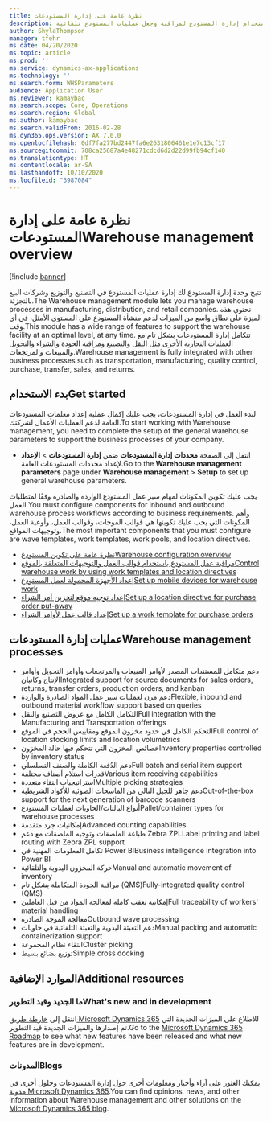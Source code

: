 ```yaml
---
title: نظرة عامة على إدارة المستودعات
description: استخدام إدارة المستودع لمراقبة وجعل عمليات المستودع تلقائية.
author: ShylaThompson
manager: tfehr
ms.date: 04/20/2020
ms.topic: article
ms.prod: ''
ms.service: dynamics-ax-applications
ms.technology: ''
ms.search.form: WHSParameters
audience: Application User
ms.reviewer: kamaybac
ms.search.scope: Core, Operations
ms.search.region: Global
ms.author: kamaybac
ms.search.validFrom: 2016-02-28
ms.dyn365.ops.version: AX 7.0.0
ms.openlocfilehash: 0df7fa277bd2447fa6e2631806461e1e7c13cf17
ms.sourcegitcommit: 708ca25687a4e48271cdcd6d2d22d99fb94cf140
ms.translationtype: HT
ms.contentlocale: ar-SA
ms.lasthandoff: 10/10/2020
ms.locfileid: "3987084"
---
```

# <a name="warehouse-management-overview"></a><span data-ttu-id="89032-103">نظرة عامة على إدارة المستودعات</span><span class="sxs-lookup"><span data-stu-id="89032-103">Warehouse management overview</span></span>

[!include [banner](../includes/banner.md)]

<span data-ttu-id="89032-104">تتيح وحدة إدارة المستودع لك إدارة عمليات المستودع في التصنيع والتوزيع وشركات البيع بالتجزئة.</span><span class="sxs-lookup"><span data-stu-id="89032-104">The Warehouse management module lets you manage warehouse processes in manufacturing, distribution, and retail companies.</span></span> <span data-ttu-id="89032-105">تحتوي هذه الميزة على نطاق واسع من الميزات لدعم منشأة المستودع على المستوى الأمثل، في أي وقت.</span><span class="sxs-lookup"><span data-stu-id="89032-105">This module has a wide range of features to support the warehouse facility at an optimal level, at any time.</span></span> <span data-ttu-id="89032-106">تتكامل إدارة المستودعات بشكل تام مع العمليات التجارية الأخرى مثل النقل والتصنيع ومراقبة الجودة والشراء والتحويل والمبيعات والمرتجعات.</span><span class="sxs-lookup"><span data-stu-id="89032-106">Warehouse management is fully integrated with other business processes such as transportation, manufacturing, quality control, purchase, transfer, sales, and returns.</span></span>

## <a name="get-started"></a><span data-ttu-id="89032-107">بدء الاستخدام</span><span class="sxs-lookup"><span data-stu-id="89032-107">Get started</span></span>
<span data-ttu-id="89032-108">لبدء العمل في إدارة المستودعات، يجب عليك إكمال عملية إعداد معلمات المستودعات العامة لدعم العمليات الأعمال لشركتك.</span><span class="sxs-lookup"><span data-stu-id="89032-108">To start working with Warehouse management, you need to complete the setup of the general warehouse parameters to support the business processes of your company.</span></span>

- <span data-ttu-id="89032-109">انتقل إلى الصفحة **محددات إدارة المستودعات** ضمن **إدارة المستودعات** > **الإعداد** لإعداد محددات المستودعات العامة.</span><span class="sxs-lookup"><span data-stu-id="89032-109">Go to the **Warehouse management parameters** page under **Warehouse management** > **Setup** to set up general warehouse parameters.</span></span>

<span data-ttu-id="89032-110">يجب عليك تكوين المكونات لمهام سير عمل المستودع الواردة والصادرة وفقًا لمتطلبات العمل.</span><span class="sxs-lookup"><span data-stu-id="89032-110">You must configure components for inbound and outbound warehouse process workflows according to business requirements.</span></span> <span data-ttu-id="89032-111">وأهم المكونات التي يجب عليك تكوينها هي قوالب الموجات، وقوالب العمل، وأوعية العمل، وتوجيهات المواقع.</span><span class="sxs-lookup"><span data-stu-id="89032-111">The most important components that you must configure are wave templates, work templates, work pools, and location directives.</span></span>

- [<span data-ttu-id="89032-112">نظرة عامة على تكوين المستودع</span><span class="sxs-lookup"><span data-stu-id="89032-112">Warehouse configuration overview</span></span>](warehouse-configuration.md)
- [<span data-ttu-id="89032-113">مراقبة عمل المستودع باستخدام قوالب العمل والتوجيهات المتعلقة بالموقع</span><span class="sxs-lookup"><span data-stu-id="89032-113">Control warehouse work by using work templates and location directives</span></span>](control-warehouse-location-directives.md)
- [<span data-ttu-id="89032-114">إعداد الأجهزة المحمولة لعمل المستودع</span><span class="sxs-lookup"><span data-stu-id="89032-114">Set up mobile devices for warehouse work</span></span>](configure-mobile-devices-warehouse.md)
- [<span data-ttu-id="89032-115">إعداد توجيه موقع لتخزين أمر الشراء</span><span class="sxs-lookup"><span data-stu-id="89032-115">Set up a location directive for purchase order put-away</span></span>](../transportation/tasks/set-up-location-directive-purchase-order-put-away.md)
- [<span data-ttu-id="89032-116">إعداد قالب عمل لأوامر الشراء</span><span class="sxs-lookup"><span data-stu-id="89032-116">Set up a work template for purchase orders</span></span>](./tasks/set-up-work-template-purchase-orders.md)

## <a name="warehouse-management-processes"></a><span data-ttu-id="89032-117">عمليات إدارة المستودعات</span><span class="sxs-lookup"><span data-stu-id="89032-117">Warehouse management processes</span></span>
- <span data-ttu-id="89032-118">دعم متكامل للمستندات المصدر لأوامر المبيعات والمرتجعات‬ وأوامر التحويل وأوامر الإنتاج وكانبان</span><span class="sxs-lookup"><span data-stu-id="89032-118">Integrated support for source documents for sales orders, returns, transfer orders, production orders, and kanban</span></span>  
- <span data-ttu-id="89032-119">دعم مرن لعمليات سير عمل المواد الصادرة والواردة</span><span class="sxs-lookup"><span data-stu-id="89032-119">Flexible, inbound and outbound material workflow support based on queries</span></span>
- <span data-ttu-id="89032-120">التكامل الكامل مع عروض التصنيع والنقل</span><span class="sxs-lookup"><span data-stu-id="89032-120">Full integration with the Manufacturing and Transportation offerings</span></span>
- <span data-ttu-id="89032-121">التحكم الكامل في حدود مخزون الموقع‬ ومقاييس الحجم في الموقع‬</span><span class="sxs-lookup"><span data-stu-id="89032-121">Full control of location stocking limits and location volumetrics</span></span>
- <span data-ttu-id="89032-122">خصائص المخزون التي تتحكم فيها حالة المخزون</span><span class="sxs-lookup"><span data-stu-id="89032-122">Inventory properties controlled by inventory status</span></span>
- <span data-ttu-id="89032-123">دعم الدُفعة الكاملة والصنف التسلسلي</span><span class="sxs-lookup"><span data-stu-id="89032-123">Full batch and serial item support</span></span>
- <span data-ttu-id="89032-124">قدرات استلام أصناف مختلفة</span><span class="sxs-lookup"><span data-stu-id="89032-124">Various item receiving capabilities</span></span>
- <span data-ttu-id="89032-125">استراتيجيات انتقاء متعددة</span><span class="sxs-lookup"><span data-stu-id="89032-125">Multiple picking strategies</span></span>
- <span data-ttu-id="89032-126">دعم جاهز للجيل التالي من الماسحات الضوئية للأكواد الشريطية</span><span class="sxs-lookup"><span data-stu-id="89032-126">Out-of-the-box support for the next generation of barcode scanners</span></span>
- <span data-ttu-id="89032-127">أنواع البالتات/الحاويات لعمليات المستودع</span><span class="sxs-lookup"><span data-stu-id="89032-127">Pallet/container types for warehouse processes</span></span>
- <span data-ttu-id="89032-128">إمكانيات جرد متقدمة</span><span class="sxs-lookup"><span data-stu-id="89032-128">Advanced counting capabilities</span></span>
- <span data-ttu-id="89032-129">طباعة الملصقات وتوجيه الملصقات مع دعم Zebra ZPL</span><span class="sxs-lookup"><span data-stu-id="89032-129">Label printing and label routing with Zebra ZPL support</span></span>
- <span data-ttu-id="89032-130">تكامل المعلومات المهنية‬ في‬ Power BI</span><span class="sxs-lookup"><span data-stu-id="89032-130">Business intelligence integration into Power BI</span></span>
- <span data-ttu-id="89032-131">حركة المخزون اليدوية والتلقائية</span><span class="sxs-lookup"><span data-stu-id="89032-131">Manual and automatic movement of inventory</span></span>
- <span data-ttu-id="89032-132">مراقبة الجودة المتكاملة بشكل تام (QMS)</span><span class="sxs-lookup"><span data-stu-id="89032-132">Fully-integrated quality control (QMS)</span></span>
- <span data-ttu-id="89032-133">إمكانية تعقب كاملة لمعالجة المواد من قبل العاملين</span><span class="sxs-lookup"><span data-stu-id="89032-133">Full traceability of workers' material handling</span></span>
- <span data-ttu-id="89032-134">معالجة الموجة الصادرة</span><span class="sxs-lookup"><span data-stu-id="89032-134">Outbound wave processing</span></span>
- <span data-ttu-id="89032-135">دعم التعبئة اليدوية والتعبئة التلقائية في حاويات</span><span class="sxs-lookup"><span data-stu-id="89032-135">Manual packing and automatic containerization support</span></span>
- <span data-ttu-id="89032-136">انتقاء نظام المجموعة</span><span class="sxs-lookup"><span data-stu-id="89032-136">Cluster picking</span></span>
- <span data-ttu-id="89032-137">توزيع بضائع بسيط</span><span class="sxs-lookup"><span data-stu-id="89032-137">Simple cross docking</span></span>

## <a name="additional-resources"></a><span data-ttu-id="89032-138">الموارد الإضافية</span><span class="sxs-lookup"><span data-stu-id="89032-138">Additional resources</span></span>
### <a name="whats-new-and-in-development"></a><span data-ttu-id="89032-139">ما الجديد وقيد التطوير</span><span class="sxs-lookup"><span data-stu-id="89032-139">What's new and in development</span></span>
<span data-ttu-id="89032-140">انتقل إلى [خارطة طريق Microsoft Dynamics 365](https://roadmap.dynamics.com/) للاطلاع على الميزات الجديدة التي تم إصدارها والميزات الجديدة قيد التطوير.</span><span class="sxs-lookup"><span data-stu-id="89032-140">Go to the [Microsoft Dynamics 365 Roadmap](https://roadmap.dynamics.com/) to see what new features have been released and what new features are in development.</span></span>

### <a name="blogs"></a><span data-ttu-id="89032-141">المدونات</span><span class="sxs-lookup"><span data-stu-id="89032-141">Blogs</span></span>
<span data-ttu-id="89032-142">يمكنك العثور على آراء وأخبار ومعلومات أخرى حول إدارة المستودعات وحلول أخرى في [مدونة Microsoft Dynamics 365](https://community.dynamics.com/b/msftdynamicsblog).</span><span class="sxs-lookup"><span data-stu-id="89032-142">You can find opinions, news, and other information about Warehouse management and other solutions on the [Microsoft Dynamics 365 blog](https://community.dynamics.com/b/msftdynamicsblog).</span></span>


 


